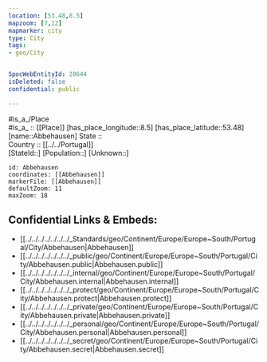 ```yaml
---
location: [53.48,8.5] 
mapzoom: [7,12] 
mapmarker: city 
type: City
tags:
- geo/City


SpocWebEntityId: 28644
isDeleted: false
confidential: public

---
```

#is_a_/Place  
#is_a_ :: [[Place]] 
[has_place_longitude::8.5] 
[has_place_latitude::53.48] 
[name::Abbehausen] 
State ::  
Country :: [[../../Portugal]]  
[StateId::] 
[Population::] 
[Unknown::] 


```leaflet
id: Abbehausen
coordinates: [[Abbehausen]] 
markerFile: [[Abbehausen]] 
defaultZoom: 11 
maxZoom: 18
```


## Confidential Links & Embeds: 
- [[../../../../../../../_Standards/geo/Continent/Europe/Europe~South/Portugal/City/Abbehausen|Abbehausen]] 
- [[../../../../../../../_public/geo/Continent/Europe/Europe~South/Portugal/City/Abbehausen.public|Abbehausen.public]] 
- [[../../../../../../../_internal/geo/Continent/Europe/Europe~South/Portugal/City/Abbehausen.internal|Abbehausen.internal]] 
- [[../../../../../../../_protect/geo/Continent/Europe/Europe~South/Portugal/City/Abbehausen.protect|Abbehausen.protect]] 
- [[../../../../../../../_private/geo/Continent/Europe/Europe~South/Portugal/City/Abbehausen.private|Abbehausen.private]] 
- [[../../../../../../../_personal/geo/Continent/Europe/Europe~South/Portugal/City/Abbehausen.personal|Abbehausen.personal]] 
- [[../../../../../../../_secret/geo/Continent/Europe/Europe~South/Portugal/City/Abbehausen.secret|Abbehausen.secret]] 
